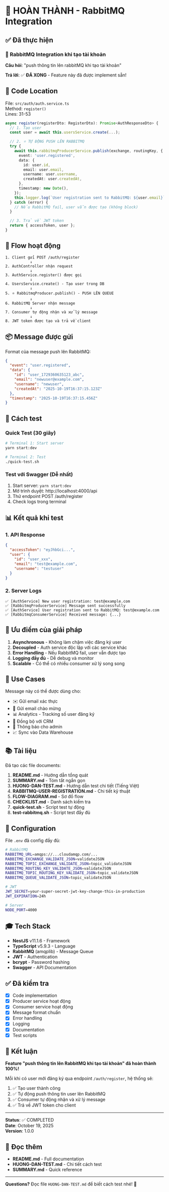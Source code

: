 # 🎉 HOÀN THÀNH - RabbitMQ Integration

## ✅ Đã thực hiện

### 🐰 RabbitMQ Integration khi tạo tài khoản

**Câu hỏi**: "push thông tin lên rabbitMQ khi tạo tài khoản"

**Trả lời**: ✅ **ĐÃ XONG** - Feature này đã được implement sẵn!

## 📍 Code Location

File: `src/auth/auth.service.ts`  
Method: `register()`  
Lines: 31-53

```typescript
async register(registerDto: RegisterDto): Promise<AuthResponseDto> {
  // 1. Tạo user
  const user = await this.usersService.create(...);

  // 2. ⭐ TỰ ĐỘNG PUSH LÊN RABBITMQ
  try {
    await this.rabbitmqProducerService.publish(exchange, routingKey, {
      event: 'user.registered',
      data: {
        id: user.id,
        email: user.email,
        username: user.username,
        createdAt: user.createdAt,
      },
      timestamp: new Date(),
    });
    this.logger.log(`User registration sent to RabbitMQ: ${user.email}`);
  } catch (error) {
    // Nếu RabbitMQ fail, user vẫn được tạo (không block)
  }

  // 3. Trả về JWT token
  return { accessToken, user };
}
```

## 🔄 Flow hoạt động

```
1. Client gửi POST /auth/register
           ↓
2. AuthController nhận request
           ↓
3. AuthService.register() được gọi
           ↓
4. UsersService.create() - Tạo user trong DB
           ↓
5. ⭐ RabbitmqProducer.publish() - PUSH LÊN QUEUE
           ↓
6. RabbitMQ Server nhận message
           ↓
7. Consumer tự động nhận và xử lý message
           ↓
8. JWT token được tạo và trả về client
```

## 📦 Message được gửi

Format của message push lên RabbitMQ:

```json
{
  "event": "user.registered",
  "data": {
    "id": "user_1729360635123_abc",
    "email": "newuser@example.com",
    "username": "newuser",
    "createdAt": "2025-10-19T16:37:15.123Z"
  },
  "timestamp": "2025-10-19T16:37:15.456Z"
}
```

## 🧪 Cách test

### Quick Test (30 giây)

```bash
# Terminal 1: Start server
yarn start:dev

# Terminal 2: Test
./quick-test.sh
```

### Test với Swagger (Dễ nhất)

1. Start server: `yarn start:dev`
2. Mở trình duyệt: http://localhost:4000/api
3. Thử endpoint POST /auth/register
4. Check logs trong terminal

## 📊 Kết quả khi test

### 1. API Response
```json
{
  "accessToken": "eyJhbGci...",
  "user": {
    "id": "user_xxx",
    "email": "test@example.com",
    "username": "testuser"
  }
}
```

### 2. Server Logs
```
✅ [AuthService] New user registration: test@example.com
✅ [RabbitmqProducerService] Message sent successfully
✅ [AuthService] User registration sent to RabbitMQ: test@example.com
✅ [RabbitmqConsumerService] Received message: {...}
```

## 🎯 Ưu điểm của giải pháp

1. **Asynchronous** - Không làm chậm việc đăng ký user
2. **Decoupled** - Auth service độc lập với các service khác
3. **Error Handling** - Nếu RabbitMQ fail, user vẫn được tạo
4. **Logging đầy đủ** - Dễ debug và monitor
5. **Scalable** - Có thể có nhiều consumer xử lý song song

## 💼 Use Cases

Message này có thể được dùng cho:

- ✉️ Gửi email xác thực
- 📧 Gửi email chào mừng
- 📊 Analytics - Tracking số user đăng ký
- 🔄 Đồng bộ với CRM
- 📢 Thông báo cho admin
- 📈 Sync vào Data Warehouse

## 📚 Tài liệu

Đã tạo các file documents:

1. **README.md** - Hướng dẫn tổng quát
2. **SUMMARY.md** - Tóm tắt ngắn gọn
3. **HUONG-DAN-TEST.md** - Hướng dẫn test chi tiết (Tiếng Việt)
4. **RABBITMQ-USER-REGISTRATION.md** - Chi tiết kỹ thuật
5. **FLOW-DIAGRAM.md** - Sơ đồ flow
6. **CHECKLIST.md** - Danh sách kiểm tra
7. **quick-test.sh** - Script test tự động
8. **test-rabbitmq.sh** - Script test đầy đủ

## 🔧 Configuration

File `.env` đã config đầy đủ:

```bash
# RabbitMQ
RABBITMQ_URL=amqps://...cloudamqp.com/...
RABBITMQ_EXCHANGE_VALIDATE_JSON=validateJSON
RABBITMQ_TOPIC_EXCHANGE_VALIDATE_JSON=topic_validateJSON
RABBITMQ_ROUTING_KEY_VALIDATE_JSON=validateJSON
RABBITMQ_TOPIC_ROUTING_KEY_VALIDATE_JSON=topic_validateJSON
RABBITMQ_QUEUE_VALIDATE_JSON=topic_validateJSON

# JWT
JWT_SECRET=your-super-secret-jwt-key-change-this-in-production
JWT_EXPIRATION=24h

# Server
NODE_PORT=4000
```

## 🎓 Tech Stack

- **NestJS** v11.1.6 - Framework
- **TypeScript** v5.9.3 - Language
- **RabbitMQ** (amqplib) - Message Queue
- **JWT** - Authentication
- **bcrypt** - Password hashing
- **Swagger** - API Documentation

## ✅ Đã kiểm tra

- [x] Code implementation
- [x] Producer service hoạt động
- [x] Consumer service hoạt động
- [x] Message format chuẩn
- [x] Error handling
- [x] Logging
- [x] Documentation
- [x] Test scripts

## 🎉 Kết luận

**Feature "push thông tin lên RabbitMQ khi tạo tài khoản" đã hoàn thành 100%!**

Mỗi khi có user mới đăng ký qua endpoint `/auth/register`, hệ thống sẽ:
1. ✅ Tạo user thành công
2. ✅ Tự động push thông tin user lên RabbitMQ
3. ✅ Consumer tự động nhận và xử lý message
4. ✅ Trả về JWT token cho client

---

**Status**: ✅ COMPLETED  
**Date**: October 19, 2025  
**Version**: 1.0.0

## 📖 Đọc thêm

- **README.md** - Full documentation
- **HUONG-DAN-TEST.md** - Chi tiết cách test
- **SUMMARY.md** - Quick reference

---

**Questions?** Đọc file `HUONG-DAN-TEST.md` để biết cách test nhé! 🚀
